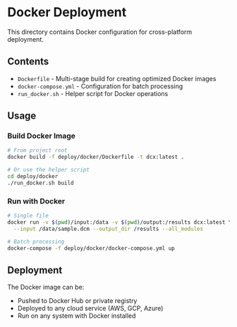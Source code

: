 # Docker Deployment

This directory contains Docker configuration for cross-platform deployment.

## Contents

- `Dockerfile` - Multi-stage build for creating optimized Docker images
- `docker-compose.yml` - Configuration for batch processing
- `run_docker.sh` - Helper script for Docker operations

## Usage

### Build Docker Image
```bash
# From project root
docker build -f deploy/docker/Dockerfile -t dcx:latest .

# Or use the helper script
cd deploy/docker
./run_docker.sh build
```

### Run with Docker
```bash
# Single file
docker run -v $(pwd)/input:/data -v $(pwd)/output:/results dcx:latest \
  --input /data/sample.dcm --output_dir /results --all_modules

# Batch processing
docker-compose -f deploy/docker/docker-compose.yml up
```

## Deployment

The Docker image can be:
- Pushed to Docker Hub or private registry
- Deployed to any cloud service (AWS, GCP, Azure)
- Run on any system with Docker installed